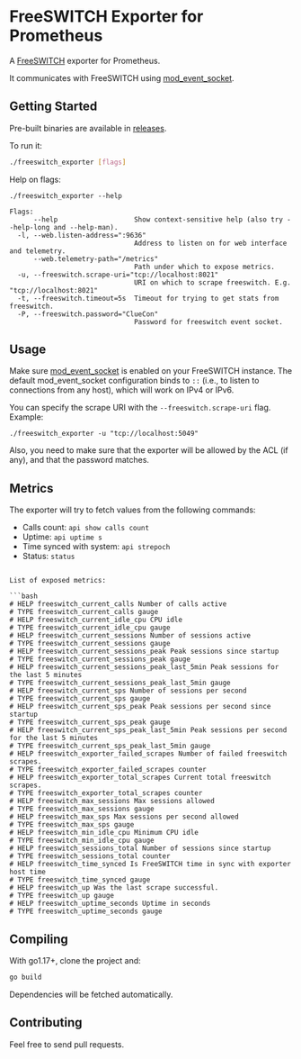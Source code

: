 # FreeSWITCH Exporter for Prometheus

A [FreeSWITCH](https://freeswitch.org/confluence/display/FREESWITCH/FreeSWITCH+Explained) exporter for Prometheus.

It communicates with FreeSWITCH using [mod_event_socket](https://freeswitch.org/confluence/display/FREESWITCH/mod_event_socket).

## Getting Started

Pre-built binaries are available in [releases](https://github.com/florentchauveau/freeswitch_exporter/releases).

To run it:
```bash
./freeswitch_exporter [flags]
```

Help on flags:
```
./freeswitch_exporter --help

Flags:
      --help                   Show context-sensitive help (also try --help-long and --help-man).
  -l, --web.listen-address=":9636"  
                               Address to listen on for web interface and telemetry.
      --web.telemetry-path="/metrics"  
                               Path under which to expose metrics.
  -u, --freeswitch.scrape-uri="tcp://localhost:8021"  
                               URI on which to scrape freeswitch. E.g. "tcp://localhost:8021"
  -t, --freeswitch.timeout=5s  Timeout for trying to get stats from freeswitch.
  -P, --freeswitch.password="ClueCon"  
                               Password for freeswitch event socket.
```

## Usage

Make sure [mod_event_socket](https://freeswitch.org/confluence/display/FREESWITCH/mod_event_socket) is enabled on your FreeSWITCH instance. The default mod_event_socket configuration binds to `::` (i.e., to listen to connections from any host), which will work on IPv4 or IPv6. 

You can specify the scrape URI with the `--freeswitch.scrape-uri` flag. Example:

```
./freeswitch_exporter -u "tcp://localhost:5049"
```

Also, you need to make sure that the exporter will be allowed by the ACL (if any), and that the password matches.

## Metrics

The exporter will try to fetch values from the following commands:

- Calls count: `api show calls count`
- Uptime: `api uptime s`
- Time synced with system: `api strepoch`
- Status: `status`

```

List of exposed metrics:

```bash
# HELP freeswitch_current_calls Number of calls active
# TYPE freeswitch_current_calls gauge
# HELP freeswitch_current_idle_cpu CPU idle
# TYPE freeswitch_current_idle_cpu gauge
# HELP freeswitch_current_sessions Number of sessions active
# TYPE freeswitch_current_sessions gauge
# HELP freeswitch_current_sessions_peak Peak sessions since startup
# TYPE freeswitch_current_sessions_peak gauge
# HELP freeswitch_current_sessions_peak_last_5min Peak sessions for the last 5 minutes
# TYPE freeswitch_current_sessions_peak_last_5min gauge
# HELP freeswitch_current_sps Number of sessions per second
# TYPE freeswitch_current_sps gauge
# HELP freeswitch_current_sps_peak Peak sessions per second since startup
# TYPE freeswitch_current_sps_peak gauge
# HELP freeswitch_current_sps_peak_last_5min Peak sessions per second for the last 5 minutes
# TYPE freeswitch_current_sps_peak_last_5min gauge
# HELP freeswitch_exporter_failed_scrapes Number of failed freeswitch scrapes.
# TYPE freeswitch_exporter_failed_scrapes counter
# HELP freeswitch_exporter_total_scrapes Current total freeswitch scrapes.
# TYPE freeswitch_exporter_total_scrapes counter
# HELP freeswitch_max_sessions Max sessions allowed
# TYPE freeswitch_max_sessions gauge
# HELP freeswitch_max_sps Max sessions per second allowed
# TYPE freeswitch_max_sps gauge
# HELP freeswitch_min_idle_cpu Minimum CPU idle
# TYPE freeswitch_min_idle_cpu gauge
# HELP freeswitch_sessions_total Number of sessions since startup
# TYPE freeswitch_sessions_total counter
# HELP freeswitch_time_synced Is FreeSWITCH time in sync with exporter host time
# TYPE freeswitch_time_synced gauge
# HELP freeswitch_up Was the last scrape successful.
# TYPE freeswitch_up gauge
# HELP freeswitch_uptime_seconds Uptime in seconds
# TYPE freeswitch_uptime_seconds gauge
```

## Compiling

With go1.17+, clone the project and:

```bash
go build
```

Dependencies will be fetched automatically.

## Contributing

Feel free to send pull requests.

